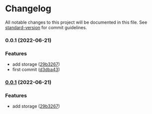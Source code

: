 # Changelog

All notable changes to this project will be documented in this file. See [standard-version](https://github.com/conventional-changelog/standard-version) for commit guidelines.

### 0.0.1 (2022-06-21)


### Features

* add storage ([29b3267](https://github.com/nanjingcaiyong/cupshe-js/commit/29b3267d7edd7eca9418e8e4388f6bf8c11647aa))
* first commit ([d3dba43](https://github.com/nanjingcaiyong/cupshe-js/commit/d3dba43a1f459eea5a0d6368db8865b8a6d2cbbc))

### [0.0.1](https://github.com/nanjingcaiyong/cupshe-js/compare/v0.0.0...v0.0.1) (2022-06-21)


### Features

* add storage ([29b3267](https://github.com/nanjingcaiyong/cupshe-js/commit/29b3267d7edd7eca9418e8e4388f6bf8c11647aa))
